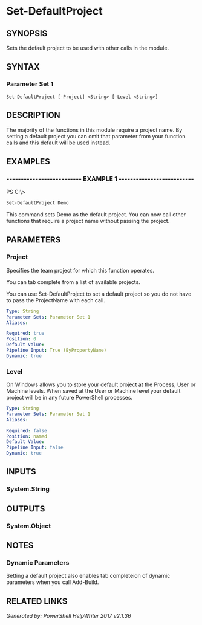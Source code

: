 ﻿# Set-DefaultProject

## SYNOPSIS
Sets the default project to be used with other calls in the module.

## SYNTAX

### Parameter Set 1
```
Set-DefaultProject [-Project] <String> [-Level <String>]
```

## DESCRIPTION
The majority of the functions in this module require a project name. By setting a default project you can omit that parameter from your function calls and this default will be used instead.

## EXAMPLES

### -------------------------- EXAMPLE 1 --------------------------
PS C:\\\>
```powershell
Set-DefaultProject Demo
```

This command sets Demo as the default project. You can now call other functions that require a project name without passing the project.

## PARAMETERS

### Project
Specifies the team project for which this function operates.

You can tab complete from a list of available projects.

You can use Set-DefaultProject to set a default project so
you do not have to pass the ProjectName with each call.

```yaml
Type: String
Parameter Sets: Parameter Set 1
Aliases: 

Required: true
Position: 0
Default Value: 
Pipeline Input: True (ByPropertyName)
Dynamic: true
```

### Level
On Windows allows you to store your default project at the Process, User or Machine levels.  When saved at the User or Machine level your default project will be in any future PowerShell processes.

```yaml
Type: String
Parameter Sets: Parameter Set 1
Aliases: 

Required: false
Position: named
Default Value: 
Pipeline Input: false
Dynamic: true
```

## INPUTS

### System.String


## OUTPUTS

### System.Object


## NOTES

### Dynamic Parameters
Setting a default project also enables tab completeion of dynamic parameters when you call Add-Build.

## RELATED LINKS


*Generated by: PowerShell HelpWriter 2017 v2.1.36*
